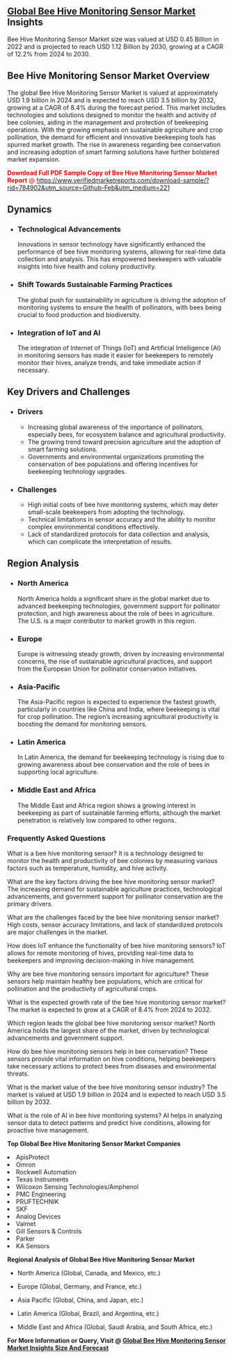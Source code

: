 <h2><a href="https://www.verifiedmarketreports.com/download-sample/?rid=784902&amp;utm_source=Github&amp;utm_medium=221" target="_blank">Global Bee Hive Monitoring Sensor Market</a> Insights</h2><p>Bee Hive Monitoring Sensor Market size was valued at USD 0.45 Billion in 2022 and is projected to reach USD 1.12 Billion by 2030, growing at a CAGR of 12.2% from 2024 to 2030.</p><p><h2>Bee Hive Monitoring Sensor Market Overview</h2> <p>The global Bee Hive Monitoring Sensor Market is valued at approximately USD 1.9 billion in 2024 and is expected to reach USD 3.5 billion by 2032, growing at a CAGR of 8.4% during the forecast period. This market includes technologies and solutions designed to monitor the health and activity of bee colonies, aiding in the management and protection of beekeeping operations. With the growing emphasis on sustainable agriculture and crop pollination, the demand for efficient and innovative beekeeping tools has spurred market growth. The rise in awareness regarding bee conservation and increasing adoption of smart farming solutions have further bolstered market expansion.</p> <p><p><span class=""><span style="color: #ff0000;"><strong>Download Full PDF Sample Copy of Bee Hive Monitoring Sensor Market Report</strong> @ </span><a href="https://www.verifiedmarketreports.com/download-sample/?rid=784902&amp;utm_source=Github-Feb&amp;utm_medium=221" target="_blank">https://www.verifiedmarketreports.com/download-sample/?rid=784902&amp;utm_source=Github-Feb&amp;utm_medium=221</a></span></p></p> <h2>Dynamics</h2> <ul> <li><h3>Technological Advancements</h3>Innovations in sensor technology have significantly enhanced the performance of bee hive monitoring systems, allowing for real-time data collection and analysis. This has empowered beekeepers with valuable insights into hive health and colony productivity.</li> <li><h3>Shift Towards Sustainable Farming Practices</h3>The global push for sustainability in agriculture is driving the adoption of monitoring systems to ensure the health of pollinators, with bees being crucial to food production and biodiversity.</li> <li><h3>Integration of IoT and AI</h3>The integration of Internet of Things (IoT) and Artificial Intelligence (AI) in monitoring sensors has made it easier for beekeepers to remotely monitor their hives, analyze trends, and take immediate action if necessary.</li> </ul> <h2>Key Drivers and Challenges</h2> <ul> <li><h3>Drivers</h3> <ul> <li>Increasing global awareness of the importance of pollinators, especially bees, for ecosystem balance and agricultural productivity.</li> <li>The growing trend toward precision agriculture and the adoption of smart farming solutions.</li> <li>Governments and environmental organizations promoting the conservation of bee populations and offering incentives for beekeeping technology upgrades.</li> </ul> </li> <li><h3>Challenges</h3> <ul> <li>High initial costs of bee hive monitoring systems, which may deter small-scale beekeepers from adopting the technology.</li> <li>Technical limitations in sensor accuracy and the ability to monitor complex environmental conditions effectively.</li> <li>Lack of standardized protocols for data collection and analysis, which can complicate the interpretation of results.</li> </ul> </li> </ul> <h2>Region Analysis</h2> <ul> <li><h3>North America</h3>North America holds a significant share in the global market due to advanced beekeeping technologies, government support for pollinator protection, and high awareness about the role of bees in agriculture. The U.S. is a major contributor to market growth in this region.</li> <li><h3>Europe</h3>Europe is witnessing steady growth, driven by increasing environmental concerns, the rise of sustainable agricultural practices, and support from the European Union for pollinator conservation initiatives.</li> <li><h3>Asia-Pacific</h3>The Asia-Pacific region is expected to experience the fastest growth, particularly in countries like China and India, where beekeeping is vital for crop pollination. The region’s increasing agricultural productivity is boosting the demand for monitoring sensors.</li> <li><h3>Latin America</h3>In Latin America, the demand for beekeeping technology is rising due to growing awareness about bee conservation and the role of bees in supporting local agriculture.</li> <li><h3>Middle East and Africa</h3>The Middle East and Africa region shows a growing interest in beekeeping as part of sustainable farming efforts, although the market penetration is relatively low compared to other regions.</li> </ul> <h3>Frequently Asked Questions</h3> <p>What is a bee hive monitoring sensor? It is a technology designed to monitor the health and productivity of bee colonies by measuring various factors such as temperature, humidity, and hive activity.</p> <p>What are the key factors driving the bee hive monitoring sensor market? The increasing demand for sustainable agriculture practices, technological advancements, and government support for pollinator conservation are the primary drivers.</p> <p>What are the challenges faced by the bee hive monitoring sensor market? High costs, sensor accuracy limitations, and lack of standardized protocols are major challenges in the market.</p> <p>How does IoT enhance the functionality of bee hive monitoring sensors? IoT allows for remote monitoring of hives, providing real-time data to beekeepers and improving decision-making in hive management.</p> <p>Why are bee hive monitoring sensors important for agriculture? These sensors help maintain healthy bee populations, which are critical for pollination and the productivity of agricultural crops.</p> <p>What is the expected growth rate of the bee hive monitoring sensor market? The market is expected to grow at a CAGR of 8.4% from 2024 to 2032.</p> <p>Which region leads the global bee hive monitoring sensor market? North America holds the largest share of the market, driven by technological advancements and government support.</p> <p>How do bee hive monitoring sensors help in bee conservation? These sensors provide vital information on hive conditions, helping beekeepers take necessary actions to protect bees from diseases and environmental threats.</p> <p>What is the market value of the bee hive monitoring sensor industry? The market is valued at USD 1.9 billion in 2024 and is expected to reach USD 3.5 billion by 2032.</p> <p>What is the role of AI in bee hive monitoring systems? AI helps in analyzing sensor data to detect patterns and predict hive conditions, allowing for proactive hive management.</p> </p><p><strong>Top Global Bee Hive Monitoring Sensor Market Companies</strong></p><div data-test-id=""><p><li>ApisProtect</li><li> Omron</li><li> Rockwell Automation</li><li> Texas Instruments</li><li> Wilcoxon Sensing Technologies/Amphenol</li><li> PMC Engineering</li><li> PRUFTECHNIK</li><li> SKF</li><li> Analog Devices</li><li> Valmet</li><li> Gill Sensors & Controls</li><li> Parker</li><li> KA Sensors</li></p><div><strong>Regional Analysis of&nbsp;Global Bee Hive Monitoring Sensor Market</strong></div><ul><li dir="ltr"><p dir="ltr">North America&nbsp;(Global, Canada, and Mexico, etc.)</p></li><li dir="ltr"><p dir="ltr">Europe (Global, Germany, and France, etc.)</p></li><li dir="ltr"><p dir="ltr">Asia Pacific&nbsp;(Global, China, and Japan, etc.)</p></li><li dir="ltr"><p dir="ltr">Latin America&nbsp;(Global, Brazil, and Argentina, etc.)</p></li><li dir="ltr">Middle East and Africa&nbsp;(Global, Saudi Arabia, and South Africa, etc.)</li></ul><p><strong>For More Information or Query, Visit @&nbsp;</strong><strong><a href="https://www.verifiedmarketreports.com/product/bee-hive-monitoring-sensor-market/?utm_source=Github&amp;utm_medium=221" target="_blank">Global Bee Hive Monitoring Sensor Market Insights Size And Forecast</a></strong></p></div>
